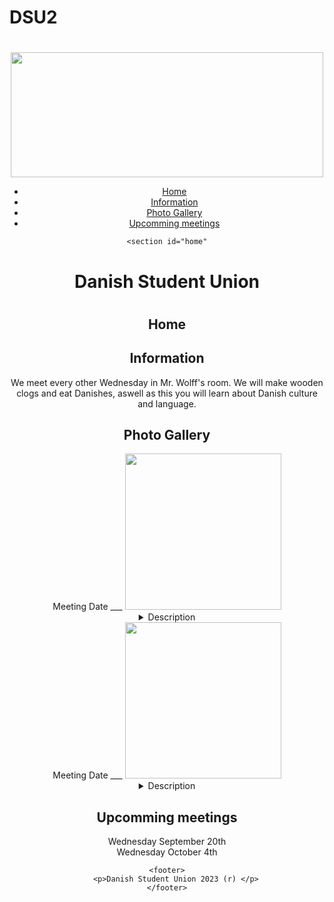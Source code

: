 # DSU2 
<!DOCTYPE html>
<html lang="en">
<head>
    <meta charset="UTF-8">
    <meta name="viewport" content="width=device-width, initial-scale=1.0">
    <link rel="stylesheet" href="styles.css"> 
</head>
<body>
    <header>
        <h1> </h1>
        <img src = "Denmark.png" width = "500" height ="200"> 
        <nav>
            <ul>
                <li><a href="#home">Home</a>
                <li><a href="#shop">Information</a></li>
                <li><a href="#watch 1">Photo Gallery</a></li>
                <li><a href="#about">Upcomming meetings</a></li>
            </ul>
        </nav>

    <section id="home"
  <h1> Danish Student Union<h1> 
    </section>
<h2> Home </h2> 
    <section id="shop">
<h2> Information </h2> 
  <p> We meet every other Wednesday in Mr. Wolff's room. We will make wooden clogs and eat Danishes, aswell as this you will learn about Danish culture and language. </p>
  </section>
    <h2> Photo Gallery </h2>
    <section id= "watch 1" 
    <h2> Meeting Date ___ </h2> 
    <img src = "Image1.png" width ="250">

   <details><summary> Description </summary> 
    <p> Photo Info about meeting and stuff </p>
   </section>
   <section id= "watch 2" 
   <h2> Meeting Date ___ </h2> 
   <img src = "Image2.png" width ="250">
  <details><summary> Description </summary> 
   <p>  </p>
  </details>
  </section>
    <section id="about">
    <h2> Upcomming meetings </h2>
    <p> Wednesday September 20th <br>
    Wednesday October 4th </p>

 

    <footer>
        <p>Danish Student Union 2023 (r) </p>
    </footer>
  </header>
</body>
</html>


    
